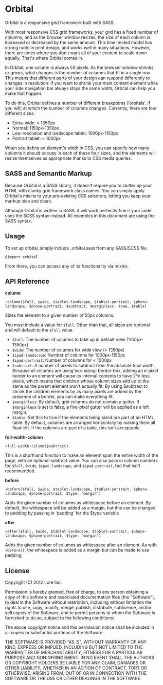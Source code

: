 # Orbital
Orbital is a responsive grid framework built with SASS.

With most responsive CSS grid frameworks, your grid has a fixed number of columns, and as the browser window resizes, the size of each column is increased or decreased by the same amount. This time-tested model has strong roots in print design, and works well in many situations. However, there are times where you don't want all of your content to scale down equally. That's where Orbital comes in.

In Orbital, one column is always 50 pixels. As the browser window shrinks or grows, what changes is the number of columns that fit in a single row. This means that different parts of your design can respond differently to changes in resolution: if you want to shrink your main content element while your side navigation bar always stays the same width, Orbital can help you make that happen.

To do this, Orbital defines a number of different breakpoints ('orbitals', if you will) at which the number of columns changes. Currently, there are four different sizes:

  * Extra-wide: > 1350px
  * Normal: 1150px-1350px
  * Low-resolution and landscape tablet: 1000px-1150px
  * Portrait tablet: < 1000px

When you define an element's width in CSS, you can specify how many columns it should occupy in each of these four sizes, and the elements will resize themselves as appropriate thanks to CSS media queries.


## SASS and Semantic Markup
Because Orbital is a SASS library, it doesn't require you to clutter up your HTML with clunky grid framework class names. You can simply apply Orbital's mixins to your pre-existing CSS selectors, letting you keep your markup nice and clean.

Although Orbital is written in SASS, it will work perfectly fine if your code uses the SCSS syntax instead. All examples in this document are using the SASS syntax.

## Usage
To set up orbital, simply include _orbital.sass from any SASS/SCSS file.

```@import orbital```

From there, you can access any of its functionality via mixins.


## API Reference
**column** 
```
+column($full, $wide, $tablet-landscape, $tablet-portrait, $phone-landscape, $phone-portrait, $subtract, $marginless: true, $table)
```
Sizes the element to a given number of 50px columns.

You must include a value for `$full`. Other than that, all sizes are optional and will default to the `$full` value.

  * `$full`: The number of columns to take up in default view (1150px-1350px)
  * `$wide`: The number of columns for wide view (> 1350px)
  * `$ipad-landscape`: Number of columns for 1000px-1150px
  * `$ipad-portrait`: Number of columns for < 1000px
  * `$subtract`: A number of pixels to subtract from the absolute final width. Because all columns are using box-sizing: border-box, adding an n-pixel border to an element will cause its internal contents to have 2*n less pixels, which means that children whose column sizes add up to the same as the parent element won't actually fit. By using $subtract to shrink the children elements by as many pixels are added by the presence of a border, you can make everything fit.
  * `$marginless`: By default, grid columns do not contain a gutter. If `$marginless` is set to false, a five-pixel gutter will be applied as a left margin.
  * `$table`: Set this to true if the elements being sized are part of an HTML table. By default, columns are arranged horizontally by making them all float:left. If the columns are part of a table, this isn't acceptable.


**full-width-column**
```
+full-width-column($subtract)
```

This is a shorthand function to make an element span the entire width of the page, with an optional subtract value. You can also pass in column numbers for `$full`, `$wide`, `$ipad-landscape`, and `$ipad-portrait`, but that isn't recommended.


**before**
```
+before($full, $wide, $tablet-landscape, $tablet-portrait, $phone-landscape, $phone-portrait, $type: 'margin')
```

Adds the given number of columns as whitespace before an element. By default, the whitespace will be added as a margin, but this can be changed to padding by passing in 'padding' for the $type variable


**after**
```
+after($full, $wide, $tablet-landscape, $tablet-portrait, $phone-landscape, $phone-portrait, $type: 'margin')
```

Adds the given number of columns as whitespace after an element. As with `+before()`, the whitespace is added as a margin but can be made to use padding.


## License
Copyright (C) 2012 Lore Inc.

Permission is hereby granted, free of charge, to any person obtaining a copy of this software and associated documentation files (the "Software"), to deal in the Software without restriction, including without limitation the rights to use, copy, modify, merge, publish, distribute, sublicense, and/or sell copies of the Software, and to permit persons to whom the Software is furnished to do so, subject to the following conditions:

The above copyright notice and this permission notice shall be included in all copies or substantial portions of the Software.

THE SOFTWARE IS PROVIDED "AS IS", WITHOUT WARRANTY OF ANY KIND, EXPRESS OR IMPLIED, INCLUDING BUT NOT LIMITED TO THE WARRANTIES OF MERCHANTABILITY, FITNESS FOR A PARTICULAR PURPOSE AND NONINFRINGEMENT. IN NO EVENT SHALL THE AUTHORS OR COPYRIGHT HOLDERS BE LIABLE FOR ANY CLAIM, DAMAGES OR OTHER LIABILITY, WHETHER IN AN ACTION OF CONTRACT, TORT OR OTHERWISE, ARISING FROM, OUT OF OR IN CONNECTION WITH THE SOFTWARE OR THE USE OR OTHER DEALINGS IN THE SOFTWARE.